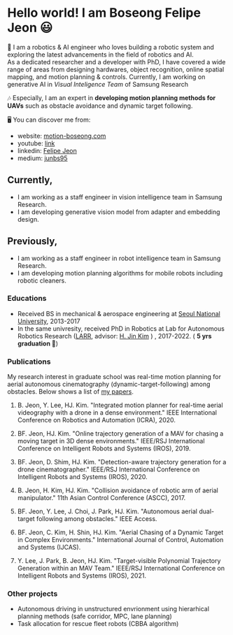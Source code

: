 # Hello world! I am Boseong Felipe Jeon 😃

🤖 I am a robotics & AI engineer who loves building a
robotic system and exploring the latest advancements in the field of robotics and AI.\
As a dedicated researcher and a developer with PhD, I have covered a wide range of
areas from designing hardwares, object recognition, online spatial mapping, and motion
planning & controls. Currently, I am working on generative AI in *Visual Inteligence Team* of Samsung Research

🎶 Especially, I am an expert in **developing motion planning methods for UAVs** such as obstacle avoidance and dynamic target following.

🖥️ You can discover me from:
- website: [motion-boseong.com](https://felipe-jeon.vercel.app/)
- youtube: [link](https://www.youtube.com/channel/UCPeLtCD0ouhFdLO60V7pjlw)
- linkedin: [Felipe Jeon](https://www.linkedin.com/in/felipe-jeon-491773226/)
- medium: [junbs95](https://medium.com/@junbs95)


## Currently, 
- I am working as a staff engineer in vision intelligence team in Samsung Research.
- I am developing generative vision model from adapter and embedding design.

## Previously, 
- I am working as a staff engineer in robot intelligence team in Samsung Research.
- I am developing motion planning algorithms for mobile robots including robotic cleaners.
### Educations

- Received BS in mechanical & aerospace engineering at
  [Seoul National University](https://en.snu.ac.kr/), 2013-2017
- In the same univresity, received PhD in Robotics at Lab for Autonomous Robotics Research
  ([LARR](https://larr.snu.ac.kr/), advisor:
  [H. Jin Kim](https://scholar.google.com/citations?user=TLQUwIMAAAAJ&hl=ko) ) ,
  2017-2022. ( <b>5 yrs graduation 🥷</b>)

###  Publications

My research interest in graduate school was real-time motion planning for aerial autonomous cinematography (dynamic-target-following) among obstacles. Below shows a list of [my papers](https://scholar.google.com/citations?user=ssYQ2w4AAAAJ&hl=ko).

1. B. Jeon, Y. Lee, HJ. Kim. "Integrated motion planner for real-time aerial videography with a drone in a dense environment." IEEE International Conference on Robotics and Automation (ICRA), 2020.

2. BF. Jeon, HJ. Kim. "Online trajectory generation of a MAV for chasing a moving target in 3D dense environments." IEEE/RSJ International Conference on Intelligent Robots and Systems (IROS), 2019.

3. BF. Jeon, D. Shim, HJ. Kim. "Detection-aware trajectory generation for a drone cinematographer." IEEE/RSJ International Conference on Intelligent Robots and Systems (IROS), 2020.

4. B. Jeon, H. Kim, HJ. Kim. "Collision avoidance of robotic arm of aerial manipulator." 11th Asian Control Conference (ASCC), 2017.

5. BF. Jeon, Y. Lee, J. Choi, J. Park, HJ. Kim. "Autonomous aerial dual-target following among obstacles." IEEE Access.

6. BF. Jeon, C. Kim, H. Shin, HJ. Kim. "Aerial Chasing of a Dynamic Target in Complex Environments." International Journal of Control, Automation and Systems (IJCAS).

7. Y. Lee, J. Park, B. Jeon, HJ. Kim. "Target-visible Polynomial Trajectory Generation within an MAV Team." IEEE/RSJ International Conference on Intelligent Robots and Systems (IROS), 2021.

### Other projects 
- Autonomous driving in unstructured envrionment using hierarhical planning methods (safe corridor, MPC, lane planning)
- Task allocation for rescue fleet robots (CBBA algorithm)



